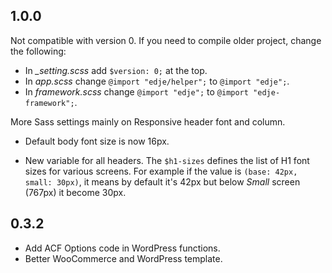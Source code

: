 ## 1.0.0

Not compatible with version 0. If you need to compile older project, change the following:

- In *_setting.scss* add `$version: 0;` at the top.
- In *app.scss* change `@import "edje/helper";` to `@import "edje";`.
- In *framework.scss* change `@import "edje";` to `@import "edje-framework";`.

More Sass settings mainly on Responsive header font and column.

- Default body font size is now 16px.

- New variable for all headers. The `$h1-sizes` defines the list of H1 font sizes for various screens. For example if the value is `(base: 42px, small: 30px)`, it means by default it's 42px but below *Small* screen (767px) it become 30px.



## 0.3.2

- Add ACF Options code in WordPress functions.
- Better WooCommerce and WordPress template.
